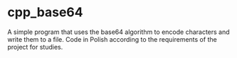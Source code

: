 # cpp_base64
A simple program that uses the base64 algorithm to encode characters and write them to a file.
Code in Polish according to the requirements of the project for studies.
